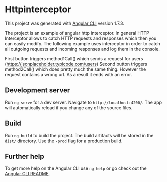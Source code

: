 # Httpinterceptor

This project was generated with [Angular CLI](https://github.com/angular/angular-cli) version 1.7.3.

The project is an example of angular http interceptor. In general HTTP Interceptor allows to catch HTTP
requests and responses which then you can easily modify. The following example uses interceptor in order 
to catch all outgoing requests and incoming responses and log them in the console.

First button triggers method1Call() which sends a request for users (https://jsonplaceholder.typicode.com/users)
Second button triggers method2Call() which does pretty much the same thing. However the request contains a wrong url.
As a result it ends with an error.

## Development server

Run `ng serve` for a dev server. Navigate to `http://localhost:4200/`. The app will automatically reload if you change any of the source files.


## Build

Run `ng build` to build the project. The build artifacts will be stored in the `dist/` directory. Use the `-prod` flag for a production build.


## Further help

To get more help on the Angular CLI use `ng help` or go check out the [Angular CLI README](https://github.com/angular/angular-cli/blob/master/README.md).

